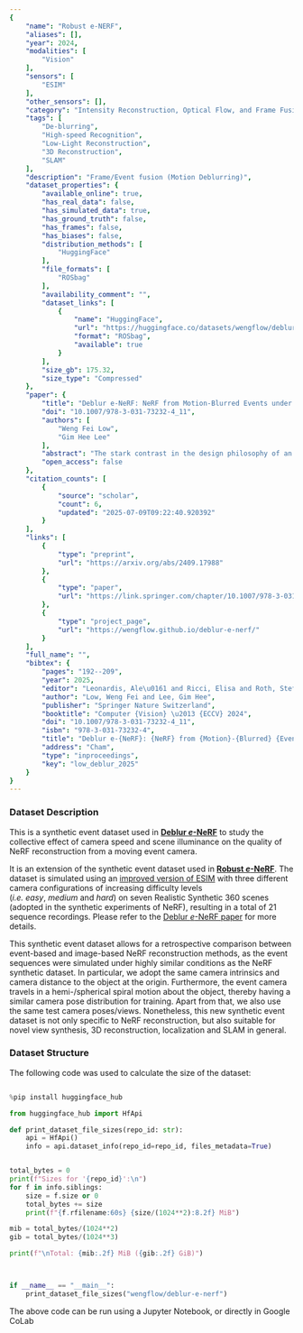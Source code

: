 ```yaml
---
{
    "name": "Robust e-NERF",
    "aliases": [],
    "year": 2024,
    "modalities": [
        "Vision"
    ],
    "sensors": [
        "ESIM"
    ],
    "other_sensors": [],
    "category": "Intensity Reconstruction, Optical Flow, and Frame Fusion",
    "tags": [
        "De-blurring",
        "High-speed Recognition",
        "Low-Light Reconstruction",
        "3D Reconstruction",
        "SLAM"
    ],
    "description": "Frame/Event fusion (Motion Deblurring)",
    "dataset_properties": {
        "available_online": true,
        "has_real_data": false,
        "has_simulated_data": true,
        "has_ground_truth": false,
        "has_frames": false,
        "has_biases": false,
        "distribution_methods": [
            "HuggingFace"
        ],
        "file_formats": [
            "ROSbag"
        ],
        "availability_comment": "",
        "dataset_links": [
            {
                "name": "HuggingFace",
                "url": "https://huggingface.co/datasets/wengflow/deblur-e-nerf",
                "format": "ROSbag",
                "available": true
            }
        ],
        "size_gb": 175.32,
        "size_type": "Compressed"
    },
    "paper": {
        "title": "Deblur e-NeRF: NeRF from Motion-Blurred Events under High-speed or Low-light Conditions",
        "doi": "10.1007/978-3-031-73232-4_11",
        "authors": [
            "Weng Fei Low",
            "Gim Hee Lee"
        ],
        "abstract": "The stark contrast in the design philosophy of an event camera makes it particularly ideal for operating under high-speed, high dynamic range and low-light conditions, where standard cameras underperform. Nonetheless, event cameras still suffer from some amount of motion blur, especially under these challenging conditions, in contrary to what most think. This is attributed to the limited bandwidth of the event sensor pixel, which is mostly proportional to the light intensity. Thus, to ensure that event cameras can truly excel in such conditions where it has an edge over standard cameras, it is crucial to account for event motion blur in downstream applications, especially reconstruction. However, none of the recent works on reconstructing Neural Radiance Fields (NeRFs) from events, nor event simulators, have considered the full effects of event motion blur. To this end, we propose, Deblur e-NeRF, a novel method to directly and effectively reconstruct blur-minimal NeRFs from motion-blurred events generated under high-speed motion or low-light conditions. The core component of this work is a physically-accurate pixel bandwidth model proposed to account for event motion blur under arbitrary speed and lighting conditions. We also introduce a novel threshold-normalized total variation loss to improve the regularization of large textureless patches. Experiments on real and novel realistically simulated sequences verify our effectiveness. Our code, event simulator and synthetic event dataset will be open-sourced.",
        "open_access": false
    },
    "citation_counts": [
        {
            "source": "scholar",
            "count": 6,
            "updated": "2025-07-09T09:22:40.920392"
        }
    ],
    "links": [
        {
            "type": "preprint",
            "url": "https://arxiv.org/abs/2409.17988"
        },
        {
            "type": "paper",
            "url": "https://link.springer.com/chapter/10.1007/978-3-031-73232-4_11"
        },
        {
            "type": "project_page",
            "url": "https://wengflow.github.io/deblur-e-nerf/"
        }
    ],
    "full_name": "",
    "bibtex": {
        "pages": "192--209",
        "year": 2025,
        "editor": "Leonardis, Ale\u0161 and Ricci, Elisa and Roth, Stefan and Russakovsky, Olga and Sattler, Torsten and Varol, G\u00fcl",
        "author": "Low, Weng Fei and Lee, Gim Hee",
        "publisher": "Springer Nature Switzerland",
        "booktitle": "Computer {Vision} \u2013 {ECCV} 2024",
        "doi": "10.1007/978-3-031-73232-4_11",
        "isbn": "978-3-031-73232-4",
        "title": "Deblur e-{NeRF}: {NeRF} from {Motion}-{Blurred} {Events} under {High}-speed or {Low}-light {Conditions}",
        "address": "Cham",
        "type": "inproceedings",
        "key": "low_deblur_2025"
    }
}
---
```


### Dataset Description

This is a synthetic event dataset used in [**Deblur _e_-NeRF**](https://wengflow.github.io/deblur-e-nerf) to study the collective effect of camera speed and scene illuminance on the quality of NeRF reconstruction from a moving event camera.

It is an extension of the synthetic event dataset used in [**Robust _e_-NeRF**](https://wengflow.github.io/robust-e-nerf). The dataset is simulated using an [improved version of ESIM](https://github.com/wengflow/rpg_esim) with three different camera configurations of increasing difficulty levels (_i.e._ _easy_, _medium_ and _hard_) on seven Realistic Synthetic 360 scenes (adopted in the synthetic experiments of NeRF), resulting in a total of 21 sequence recordings. Please refer to the [Deblur _e_-NeRF paper](https://arxiv.org/abs/2409.17988) for more details.

This synthetic event dataset allows for a retrospective comparison between event-based and image-based NeRF reconstruction methods, as the event sequences were simulated under highly similar conditions as the NeRF synthetic dataset. In particular, we adopt the same camera intrinsics and camera distance to the object at the origin. Furthermore, the event camera travels in a hemi-/spherical spiral motion about the object, thereby having a similar camera pose distribution for training. Apart from that, we also use the same test camera poses/views. Nonetheless, this new synthetic event dataset is not only specific to NeRF reconstruction, but also suitable for novel view synthesis, 3D reconstruction, localization and SLAM in general.

### Dataset Structure

The following code was used to calculate the size of the dataset:

```python

%pip install huggingface_hub

from huggingface_hub import HfApi

def print_dataset_file_sizes(repo_id: str):
	api = HfApi()
	info = api.dataset_info(repo_id=repo_id, files_metadata=True)


total_bytes = 0
print(f"Sizes for '{repo_id}':\n")
for f in info.siblings:
	size = f.size or 0
	total_bytes += size
	print(f"{f.rfilename:60s} {size/(1024**2):8.2f} MiB")

mib = total_bytes/(1024**2)
gib = total_bytes/(1024**3)

print(f"\nTotal: {mib:.2f} MiB ({gib:.2f} GiB)")



if __name__ == "__main__":
	print_dataset_file_sizes("wengflow/deblur-e-nerf")

```

The above code can be run using a Jupyter Notebook, or directly in Google CoLab

